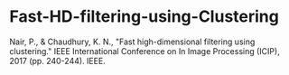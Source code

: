 # Fast-HD-filtering-using-Clustering

Nair, P., & Chaudhury, K. N., "Fast high-dimensional filtering using clustering." 
IEEE International Conference on In Image Processing (ICIP), 2017 (pp. 240-244). IEEE.
